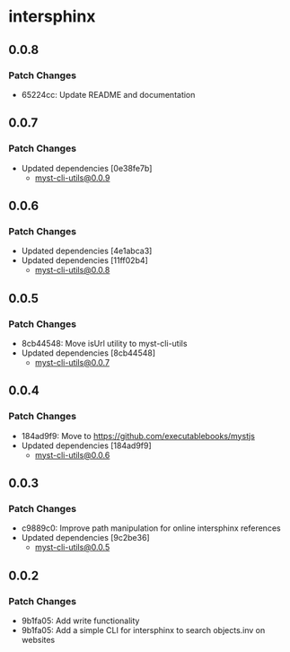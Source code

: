 # intersphinx

## 0.0.8

### Patch Changes

- 65224cc: Update README and documentation

## 0.0.7

### Patch Changes

- Updated dependencies [0e38fe7b]
  - myst-cli-utils@0.0.9

## 0.0.6

### Patch Changes

- Updated dependencies [4e1abca3]
- Updated dependencies [11ff02b4]
  - myst-cli-utils@0.0.8

## 0.0.5

### Patch Changes

- 8cb44548: Move isUrl utility to myst-cli-utils
- Updated dependencies [8cb44548]
  - myst-cli-utils@0.0.7

## 0.0.4

### Patch Changes

- 184ad9f9: Move to https://github.com/executablebooks/mystjs
- Updated dependencies [184ad9f9]
  - myst-cli-utils@0.0.6

## 0.0.3

### Patch Changes

- c9889c0: Improve path manipulation for online intersphinx references
- Updated dependencies [9c2be36]
  - myst-cli-utils@0.0.5

## 0.0.2

### Patch Changes

- 9b1fa05: Add write functionality
- 9b1fa05: Add a simple CLI for intersphinx to search objects.inv on websites
